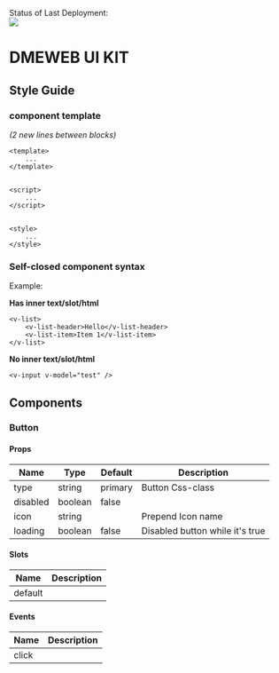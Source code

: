 
Status of Last Deployment:<br>
<img src="https://github.com/va-ovsyanikov/vue-uikit-components/workflows/UI-KIT/badge.svg?branch=master">

# DMEWEB UI KIT

## Style Guide
### component template 
_(2 new lines between blocks)_

```
<template>
    ...
</template>


<script>
    ...
</script>


<style>
    ...
</style>
```

### Self-closed component syntax
Example:

**Has inner text/slot/html**
```
<v-list>
    <v-list-header>Hello</v-list-header>
    <v-list-item>Item 1</v-list-item>
</v-list>
```
**No inner text/slot/html**
```
<v-input v-model="test" />
```


## Components

### Button
#### Props
| Name     | Type    | Default | Description                     |
|----------|---------|---------|---------------------------------|
| type     | string  | primary | Button Css-class                |
| disabled | boolean | false   |                                 |
| icon     | string  |         | Prepend Icon name               |
| loading  | boolean | false   | Disabled button while it's true |

#### Slots
| Name    | Description |
|---------|-------------|
| default |             |

#### Events
| Name  | Description |
|-------|-------------|
| click |             |
